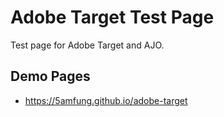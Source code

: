# Adobe Target Test Page
Test page for Adobe Target and AJO.

## Demo Pages

* https://5amfung.github.io/adobe-target
